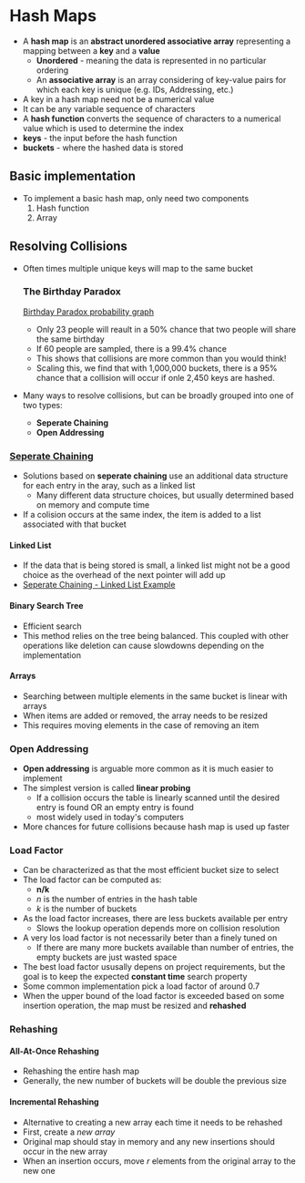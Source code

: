 # Hash Maps

- A __hash map__ is an __abstract unordered associative array__ representing a mapping between a __key__ and a __value__
  - __Unordered__ - meaning the data is represented in no particular ordering
  - An __associative array__ is an array considering of key-value pairs for which each key is unique (e.g. IDs, Addressing, etc.)
- A key in a hash map need not be a numerical value
- It can be any variable sequence of characters
- A __hash function__ converts the sequence of characters to a numerical value which is used to determine the index
- __keys__ - the input before the hash function
- __buckets__ - where the hashed data is stored

## Basic implementation

- To implement a basic hash map, only need two components
    1. Hash function
    2. Array

## Resolving Collisions

- Often times multiple unique keys will map to the same bucket

  ### The Birthday Paradox

  [Birthday Paradox probability graph](Birthday_Paradox.png)

  - Only 23 people will reault in a 50% chance that two people will share the same birthday
  - If 60 people are sampled, there is a 99.4% chance
  - This shows that collisions are more common than you would think!
  - Scaling this, we find that with 1,000,000 buckets, there is a 95% chance that a collision will occur if onle 2,450 keys are hashed.

- Many ways to resolve collisions, but can be broadly grouped into one of two types:
  - __Seperate Chaining__
  - __Open Addressing__

### [Seperate Chaining](seperate_chaining.png)



- Solutions based on __seperate chaining__ use an additional data structure for each entry in the aray, such as a linked list
  - Many different data structure choices, but usually determined based on memory and compute time
- If a colision occurs at the same index, the item is added to a list associated with that bucket

#### Linked List

- If the data that is being stored is small, a linked list might not be a good choice as the overhead of the next pointer will add up
- [Seperate Chaining - Linked List Example](hash_map_ll.c)

#### Binary Search Tree

- Efficient search
- This method relies on the tree being balanced. This coupled with other operations like deletion can cause slowdowns depending on the implementation

#### Arrays

- Searching between multiple elements in the same bucket is linear with arrays
- When items are added or removed, the array needs to be resized
- This requires moving elements in the case of removing an item

### Open Addressing

- __Open addressing__ is arguable more common as it is much easier to implement
- The simplest version is called __linear probing__
  - If a collision occurs the table is linearly scanned until the desired entry is found OR an empty entry is found
  - most widely used in today's computers
- More chances for future collisions because hash map is used up faster

### Load Factor

- Can be characterized as that the most efficient bucket size to select
- The load factor can be computed as: 
  - __n/k__
  - _n_ is the number of entries in the hash table
  - _k_ is the number of buckets
- As the load factor increases, there are less buckets available per entry
  - Slows the lookup operation depends more on collision resolution
- A very los load factor is not necessarily beter than a finely tuned on
  - If there are many more buckets available than number of entries, the empty buckets are just wasted space
- The best load factor ususally depens on project requirements, but the goal is to keep the expected __constant time__ search property
- Some common implementation pick a load factor of around 0.7
- When the upper bound of the load factor is exceeded based on some insertion operation, the map must be resized and __rehashed__

### Rehashing

#### All-At-Once Rehashing

- Rehashing the entire hash map
- Generally, the new number of buckets will be double the previous size

#### Incremental Rehashing

- Alternative to creating a new array each time it needs to be rehashed 
- First, create a _new array_
- Original  map should stay in memory and any new insertions should occur in the new array
- When an insertion occurs, move _r_ elements from the original array to the new one